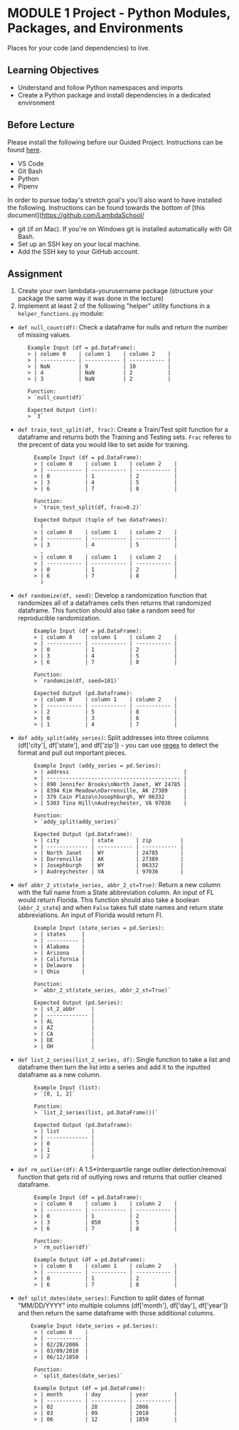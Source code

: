 # MODULE 1 Project - Python Modules, Packages, and Environments

Places for your code (and dependencies) to live.

## **Learning Objectives**
* Understand and follow Python namespaces and imports
* Create a Python package and install dependencies in a dedicated environment

## **Before Lecture**

Please install the following before our Guided Project. Instructions can be found [here](https://github.com/LambdaSchool/DS-Unit-3-Setup).

- VS Code
- Git Bash
- Python
- Pipenv

In order to pursue today's stretch goal's you'll also want to have installed the following. Instructions can be found towards the bottom of [this document](https://github.com/LambdaSchool/

- git (if on Mac). If you're on Windows git is installed automatically with Git Bash.
- Set up an SSH key on your local machine.
- Add the SSH key to your GitHub account.

## **Assignment**

1) Create your own lambdata-yourusername package (structure your package the same way it was done in the lecture)  
2) Implement at least 2 of the following "helper" utility functions in a `helper_functions.py` module:

* `def null_count(df)`: Check a dataframe for nulls and return the number of missing values.

         Example Input (df = pd.DataFrame):
         > | column 0    | column 1    | column 2    |
         > | ----------- | ----------- | ----------- |
         > | NaN         | 9           | 10          |
         > | 4           | NaN         | 2           |
         > | 3           | NaN         | 2           |

         Function:
         > `null_count(df)`

         Expected Output (int):
         > `3`

* `def train_test_split(df, frac)`: Create a Train/Test split function for a dataframe and returns both the Training and Testing sets. `Frac` referes to the precent of data you would like to set aside for training.

           Example Input (df = pd.DataFrame):
           > | column 0    | column 1    | column 2    |
           > | ----------- | ----------- | ----------- |
           > | 0           | 1           | 2           |
           > | 3           | 4           | 5           |
           > | 6           | 7           | 8           |

           Function:
           > `train_test_split(df, frac=0.2)`

           Expected Output (tuple of two dataframes):
             (
           > | column 0    | column 1    | column 2    | 
           > | ----------- | ----------- | ----------- |
           > | 3           | 4           | 5           |
             ,
           > | column 0    | column 1    | column 2    | 
           > | ----------- | ----------- | ----------- | 
           > | 0           | 1           | 2           |
           > | 6           | 7           | 8           |
             )
    
* `def randomize(df, seed)`: Develop a randomization function that randomizes all of a dataframes cells then returns that randomized dataframe. This function should also take a random seed for reproducible randomization.

           Example Input (df = pd.DataFrame):
           > | column 0    | column 1    | column 2    |
           > | ----------- | ----------- | ----------- |
           > | 0           | 1           | 2           |
           > | 3           | 4           | 5           |
           > | 6           | 7           | 8           |

           Function:
           > `randomize(df, seed=101)`

           Expected Output (pd.Dataframe): 
           > | column 0    | column 1    | column 2    |
           > | ----------- | ----------- | ----------- |
           > | 2           | 5           | 8           |
           > | 0           | 3           | 6           |
           > | 1           | 4           | 7           |
  
* `def addy_split(addy_series)`: Split addresses into three columns (df['city'], df['state'], and df['zip']) - you can use [regex](https://docs.python.org/3/library/re.html) to detect the format and pull out important pieces.

           Example Input (addy_series = pd.Series):
           > | address                                    |
           > | ------------------------------------------ |
           > | 890 Jennifer Brooks\nNorth Janet, WY 24785 |
           > | 8394 Kim Meadow\nDarrenville, AK 27389     |
           > | 379 Cain Plaza\nJosephburgh, WY 06332      |
           > | 5303 Tina Hill\nAudreychester, VA 97036    |

           Function:
           > `addy_split(addy_series)`

           Expected Output (pd.Dataframe): 
           > | city          | state       | zip         |
           > | ------------- | ----------- | ----------- |
           > | North Janet   | WY          | 24785       |
           > | Darrenville   | AK          | 27389       |
           > | Josephburgh   | WY          | 06332       |
           > | Audreychester | VA          | 97036       |
  
* `def abbr_2_st(state_series, abbr_2_st=True)`: Return a new column with the full name from a State abbreviation column. An input of FL would return Florida. This function should also take a boolean (`abbr_2_state`) and when `False` takes full state names and return state abbreviations. An input of Florida would return Fl.

           Example Input (state_series = pd.Series):
           > | states     |
           > | ---------- |
           > | Alabama    |
           > | Arizona    |
           > | California |
           > | Delaware   |
           > | Ohio       |

           Function:
           > `abbr_2_st(state_series, abbr_2_st=True)`

           Expected Output (pd.Series): 
           > | st_2_abbr     |
           > | ------------- |
           > | AL            |
           > | AZ            |
           > | CA            |
           > | DE            |
           > | OH            |
  
* `def list_2_series(list_2_series, df)`: Single function to take a list and dataframe then turn the list into a series and add it to the inputted dataframe as a new column.

           Example Input (list):
           > `[0, 1, 2]`

           Function:
           > `list_2_series(list, pd.DataFrame())`

           Expected Output (pd.Dataframe):  
           > | list          |
           > | ------------- |
           > | 0             |
           > | 1             |
           > | 2             |

* `def rm_outlier(df)`: A 1.5*Interquartile range outlier detection/removal function that gets rid of outlying rows and returns that outlier cleaned dataframe.

           Example Input (df = pd.DataFrame):
           > | column 0    | column 1    | column 2    |
           > | ----------- | ----------- | ----------- |
           > | 0           | 1           | 2           |
           > | 3           | 850         | 5           |
           > | 6           | 7           | 8           |

           Function:
           > `rm_outlier(df)`

           Example Output (df = pd.DataFrame):
           > | column 0    | column 1    | column 2    |
           > | ----------- | ----------- | ----------- |
           > | 0           | 1           | 2           |
           > | 6           | 7           | 8           |

* `def split_dates(date_series)`: Function to split dates of format "MM/DD/YYYY" into multiple columns (df['month'], df['day'], df['year']) and then return the same dataframe with those additional columns.
 
          Example Input (date_series = pd.Series):
           > | column 0    |
           > | ----------- |
           > | 02/28/2006  |
           > | 03/09/2010  |
           > | 06/12/1850  |

           Function:
           > `split_dates(date_series)`

           Example Output (df = pd.DataFrame):
           > | month       | day         | year        |
           > | ----------- | ----------- | ----------- |
           > | 02          | 28          | 2006        |
           > | 03          | 09          | 2010        |
           > | 06          | 12          | 1850        |

